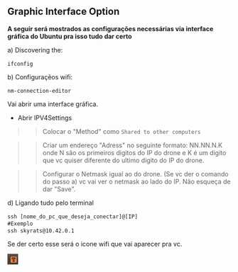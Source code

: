 ## Graphic Interface Option

   **A seguir será mostrados as configurações necessárias via interface gráfica do Ubuntu pra isso tudo dar certo**

   a) Discovering the:
   ```
   ifconfig
   ```

   b) Configuraçẽos wifi:

   ```
   nm-connection-editor 

   ```
   Vai abrir uma interface gráfica.
   * Abrir IPV4Settings
   >> Colocar o "Method" como `Shared to other computers`
   
   >>Criar um endereço "Adress" no seguinte formato:
   NN.NN.N.K onde N são os primeiros digitos do IP do drone e K é um digito que vc quiser diferente do ultimo digito do IP do drone.

   >> Configurar o Netmask igual ao do drone.
   (Se vc der o comando do passo a) vc vai ver o netmask ao lado do IP. Não esqueça de dar "Save".
   

   d) Ligando tudo pelo terminal 

   ```
   ssh [nome_do_pc_que_deseja_conectar]@[IP]
   #Exemplo
   ssh skyrats@10.42.0.1
   ```
   Se der certo esse será o icone wifi que vai aparecer pra vc.

   ![rqt_graph](images/icon.png)